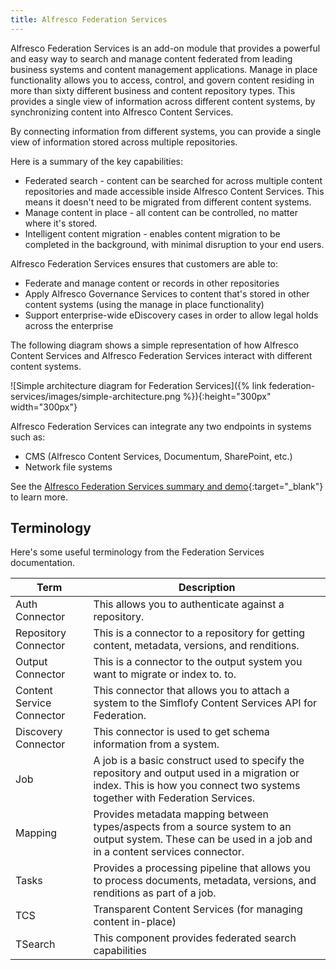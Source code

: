 ```yaml
---
title: Alfresco Federation Services
---
```


Alfresco Federation Services is an add-on module that provides a powerful and easy way to search and manage content federated from leading business systems and content management applications. Manage in place functionality allows you to access, control, and govern content residing in more than sixty different business and content repository types. This provides a single view of information across different content systems, by synchronizing content into Alfresco Content Services.

By connecting information from different systems, you can provide a single view of information stored across multiple repositories.

Here is a summary of the key capabilities:

* Federated search - content can be searched for across multiple content repositories and made accessible inside Alfresco Content Services. This means it doesn't need to be migrated from different content systems.
* Manage content in place - all content can be controlled, no matter where it's stored.
* Intelligent content migration - enables content migration to be completed in the background, with minimal disruption to your end users.

Alfresco Federation Services ensures that customers are able to:

* Federate and manage content or records in other repositories
* Apply Alfresco Governance Services to content that's stored in other content systems (using the manage in place functionality)
* Support enterprise-wide eDiscovery cases in order to allow legal holds across the enterprise

The following diagram shows a simple representation of how Alfresco Content Services and Alfresco Federation Services interact with different content systems.

![Simple architecture diagram for Federation Services]({% link federation-services/images/simple-architecture.png %}){:height="300px" width="300px"}

Alfresco Federation Services can integrate any two endpoints in systems such as:

* CMS (Alfresco Content Services, Documentum, SharePoint, etc.)
* Network file systems

See the [Alfresco Federation Services summary and demo](https://www.alfresco.com/information-governance/content-federation-and-manage-place){:target="_blank"} to learn more.

## Terminology

Here's some useful terminology from the Federation Services documentation.

|Term|Description|
|----|-----------|
|Auth Connector|This allows you to authenticate against a repository.|
|Repository Connector|This is a connector to a repository for getting content, metadata, versions, and renditions.|
|Output Connector|This is a connector to the output system you want to migrate or index to. to.|
|Content Service Connector|This connector that allows you to attach a system to the Simflofy Content Services API for Federation.|
|Discovery Connector|This connector is used to get schema information from a system.|
|Job|A job is a basic construct used to specify the repository and output used in a migration or index. This is how you connect two systems together with Federation Services.|
|Mapping|Provides metadata mapping between types/aspects from a source system to an output system. These can be used in a job and in a content services connector.|
|Tasks|Provides a processing pipeline that allows you to process documents, metadata, versions, and renditions as part of a job.|
|TCS|Transparent Content Services (for managing content in-place)|
|TSearch|This component provides federated search capabilities|
